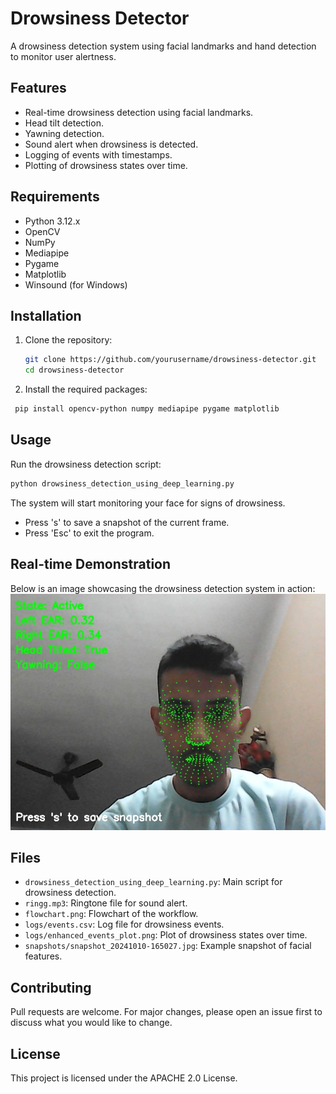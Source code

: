 # Drowsiness Detector

A drowsiness detection system using facial landmarks and hand detection to monitor user alertness.

## Features

- Real-time drowsiness detection using facial landmarks.
- Head tilt detection.
- Yawning detection.
- Sound alert when drowsiness is detected.
- Logging of events with timestamps.
- Plotting of drowsiness states over time.

## Requirements

- Python 3.12.x
- OpenCV
- NumPy
- Mediapipe
- Pygame
- Matplotlib
- Winsound (for Windows)

## Installation

1. Clone the repository:
   ```sh
   git clone https://github.com/yourusername/drowsiness-detector.git
   cd drowsiness-detector
   ```
2. Install the required packages:
  ```sh
   pip install opencv-python numpy mediapipe pygame matplotlib
   ```

## Usage

Run the drowsiness detection script:
   ```sh
   python drowsiness_detection_using_deep_learning.py
   ```
The system will start monitoring your face for signs of drowsiness.
* Press 's' to save a snapshot of the current frame.
* Press 'Esc' to exit the program.

## Real-time Demonstration

Below is an image showcasing the drowsiness detection system in action:
![Drowsiness Detection Features](snapshots/snapshot_20241010-165027.jpg)

## Files

* `drowsiness_detection_using_deep_learning.py`: Main script for drowsiness detection.
* `ringg.mp3`: Ringtone file for sound alert.
* `flowchart.png`: Flowchart of the workflow.
* `logs/events.csv`: Log file for drowsiness events.
* `logs/enhanced_events_plot.png`: Plot of drowsiness states over time.
* `snapshots/snapshot_20241010-165027.jpg`: Example snapshot of facial features.

## Contributing

Pull requests are welcome. For major changes, please open an issue first to discuss what you would like to change.

## License

This project is licensed under the APACHE 2.0 License.
